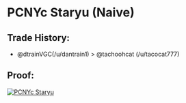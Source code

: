 # PCNYc Staryu (Naive)

## Trade History:
* @dtrainVGC(/u/dantrain1) > @tachoohcat (/u/tacocat777)

## Proof:
[![PCNYc Staryu](http://img.youtube.com/vi/FgUIIfTZtwo/0.jpg)](http://www.youtube.com/watch?v=FgUIIfTZtwo)
